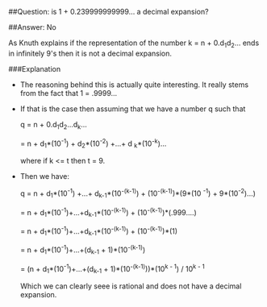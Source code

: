 ##Question: is 1 + 0.239999999999... a decimal expansion?


##Answer: No
<p>
	As Knuth explains if the representation of the number k = n + 0.d<sub>1</sub>d<sub>2</sub>... ends in infinitely 9's then it is not a decimal expansion.
</p>
###Explanation
<ul>
	<li>
		<p>
			The reasoning behind this is actually quite interesting.  It really stems from the fact that 1 = .9999...
		</p>
	</li>
	<li>
		<p>
			If that is the case then assuming that we have a number q such that
		</p>
		<p>
			q = n + 0.d<sub>1</sub>d<sub>2</sub>...d<sub>k</sub>... 
		</p>
		<p>
			= n + d<sub>1</sub>*(10<sup>-1</sup>) + d<sub>2</sub>*(10<sup>-2</sup>) +...+ d <sub>k</sub>*(10<sup>-k</sup>)...
		</p>
		<p>
			where if  k <= t then t = 9.
		</p>
	</li>
	<li>
		<p>
			Then we have:
		</p>
		<p>
			q = n + d<sub>1</sub>*(10<sup>-1</sup>) +...+ d<sub>k-1</sub>*(10<sup>-(k-1)</sup>) + (10<sup>-(k-1)</sup>)*(9*(10 <sup>-1</sup>) + 9*(10<sup>-2</sup>)...) 
		</p>
		<p>
			= n + d<sub>1</sub>*(10<sup>-1</sup>)+...+d<sub>k-1</sub>*(10<sup>-(k-1)</sup>) + (10<sup>-(k-1)</sup>)*(.999....)
		</p>
		<p>
			= n + d<sub>1</sub>*(10<sup>-1</sup>)+...+d<sub>k-1</sub>*(10<sup>-(k-1)</sup>) + (10<sup>-(k-1)</sup>)*(1)
		</p>
		<p>
			= n + d<sub>1</sub>*(10<sup>-1</sup>)+...+(d<sub>k-1</sub> + 1)*(10<sup>-(k-1)</sup>)
		</p>
		<p>
			= (n + d<sub>1</sub>*(10<sup>-1</sup>)+...+(d<sub>k-1</sub> + 1)*(10<sup>-(k-1)</sup>))*(10<sup>k - 1</sup>) / 10<sup>k - 1</sup>
		</p>
		<p>
			Which we can clearly seee is rational and does not have a decimal expansion.
		</p>
	</li>
	<!-- <li>
		<p>
			So then we have q = n + 0.d<sub>1</sub>d<sub>2</sub>...(d<sub>k - 1</sub> + )
		</p>
	</li> -->
</ul>
